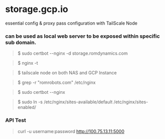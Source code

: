 # storage.gcp.io
essential config &amp; proxy pass configuration with TailScale Node


### can be used as local web server to be exposed within specific sub domain. 




> $ sudo certbot --nginx -d storage.romdynamics.com

> $ nginx -t

> $ tailscale node on both NAS and GCP Instance

> $ grep -r "romrobots.com" /etc/nginx

> $ sudo certbot --nginx

> $ sudo ln -s /etc/nginx/sites-available/default /etc/nginx/sites-enabled/

### API Test
> curl -u username:password http://100.75.13.11:5000
